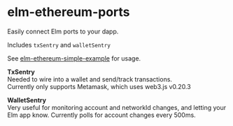 # elm-ethereum-ports

Easily connect Elm ports to your dapp.

Includes `txSentry` and `walletSentry`

See [elm-ethereum-simple-example](https://github.com/cmditch/elm-ethereum/tree/master/examples/simple) for usage.  

**TxSentry**  
Needed to wire into a wallet and send/track transactions.  
Currently only supports Metamask, which uses web3.js v0.20.3  

**WalletSentry**  
Very useful for monitoring account and networkId changes, and letting your Elm app know.
Currently polls for account changes every 500ms.  
